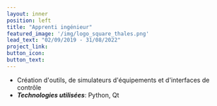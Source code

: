 ```yaml
---
layout: inner
position: left
title: "Apprenti ingénieur"
featured_image: '/img/logo_square_thales.png'
lead_text: "02/09/2019 - 31/08/2022"
project_link:
button_icon:
button_text:
---
```

- Création d'outils, de simulateurs d'équipements et d'interfaces de contrôle
- **_Technologies utilisées_**: Python, Qt
